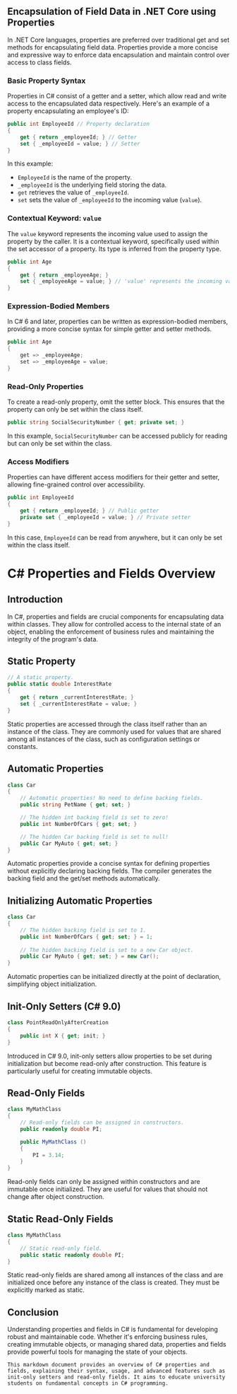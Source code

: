 ## Encapsulation of Field Data in .NET Core using Properties

In .NET Core languages, properties are preferred over traditional get and set methods for encapsulating field data. Properties provide a more concise and expressive way to enforce data encapsulation and maintain control over access to class fields.

### Basic Property Syntax

Properties in C# consist of a getter and a setter, which allow read and write access to the encapsulated data respectively. Here's an example of a property encapsulating an employee's ID:

```csharp
public int EmployeeId // Property declaration
{
    get { return _employeeId; } // Getter
    set { _employeeId = value; } // Setter
}
```

In this example:
- `EmployeeId` is the name of the property.
- `_employeeId` is the underlying field storing the data.
- `get` retrieves the value of `_employeeId`.
- `set` sets the value of `_employeeId` to the incoming value (`value`).

### Contextual Keyword: `value`

The `value` keyword represents the incoming value used to assign the property by the caller. It is a contextual keyword, specifically used within the set accessor of a property. Its type is inferred from the property type.

```csharp
public int Age
{
    get { return _employeeAge; }
    set { _employeeAge = value; } // 'value' represents the incoming value
}
```

### Expression-Bodied Members

In C# 6 and later, properties can be written as expression-bodied members, providing a more concise syntax for simple getter and setter methods.

```csharp
public int Age
{
    get => _employeeAge;
    set => _employeeAge = value;
}
```

### Read-Only Properties

To create a read-only property, omit the setter block. This ensures that the property can only be set within the class itself.

```csharp
public string SocialSecurityNumber { get; private set; }
```

In this example, `SocialSecurityNumber` can be accessed publicly for reading but can only be set within the class.

### Access Modifiers

Properties can have different access modifiers for their getter and setter, allowing fine-grained control over accessibility.

```csharp
public int EmployeeId
{
    get { return _employeeId; } // Public getter
    private set { _employeeId = value; } // Private setter
}
```

In this case, `EmployeeId` can be read from anywhere, but it can only be set within the class itself.

 
 
# C# Properties and Fields Overview

## Introduction
In C#, properties and fields are crucial components for encapsulating data within classes. They allow for controlled access to the internal state of an object, enabling the enforcement of business rules and maintaining the integrity of the program's data.

## Static Property
```csharp
// A static property.
public static double InterestRate
{
    get { return _currentInterestRate; }
    set { _currentInterestRate = value; }
}
```
Static properties are accessed through the class itself rather than an instance of the class. They are commonly used for values that are shared among all instances of the class, such as configuration settings or constants.

## Automatic Properties
```csharp
class Car
{
    // Automatic properties! No need to define backing fields.
    public string PetName { get; set; }

    // The hidden int backing field is set to zero!
    public int NumberOfCars { get; set; }

    // The hidden Car backing field is set to null!
    public Car MyAuto { get; set; }
}
```
Automatic properties provide a concise syntax for defining properties without explicitly declaring backing fields. The compiler generates the backing field and the get/set methods automatically.

## Initializing Automatic Properties
```csharp
class Car
{
    // The hidden backing field is set to 1.
    public int NumberOfCars { get; set; } = 1;
    
    // The hidden backing field is set to a new Car object.
    public Car MyAuto { get; set; } = new Car();
}
```
Automatic properties can be initialized directly at the point of declaration, simplifying object initialization.

## Init-Only Setters (C# 9.0)
```csharp
class PointReadOnlyAfterCreation
{
    public int X { get; init; }
}
```
Introduced in C# 9.0, init-only setters allow properties to be set during initialization but become read-only after construction. This feature is particularly useful for creating immutable objects.

## Read-Only Fields
```csharp
class MyMathClass
{
    // Read-only fields can be assigned in constructors.
    public readonly double PI;

    public MyMathClass ()
    {
        PI = 3.14;
    }
}
```
Read-only fields can only be assigned within constructors and are immutable once initialized. They are useful for values that should not change after object construction.

## Static Read-Only Fields
```csharp
class MyMathClass
{
    // Static read-only field.
    public static readonly double PI;
}
```
Static read-only fields are shared among all instances of the class and are initialized once before any instance of the class is created. They must be explicitly marked as static.

## Conclusion
Understanding properties and fields in C# is fundamental for developing robust and maintainable code. Whether it's enforcing business rules, creating immutable objects, or managing shared data, properties and fields provide powerful tools for managing the state of your objects.
```
This markdown document provides an overview of C# properties and fields, explaining their syntax, usage, and advanced features such as init-only setters and read-only fields. It aims to educate university students on fundamental concepts in C# programming.